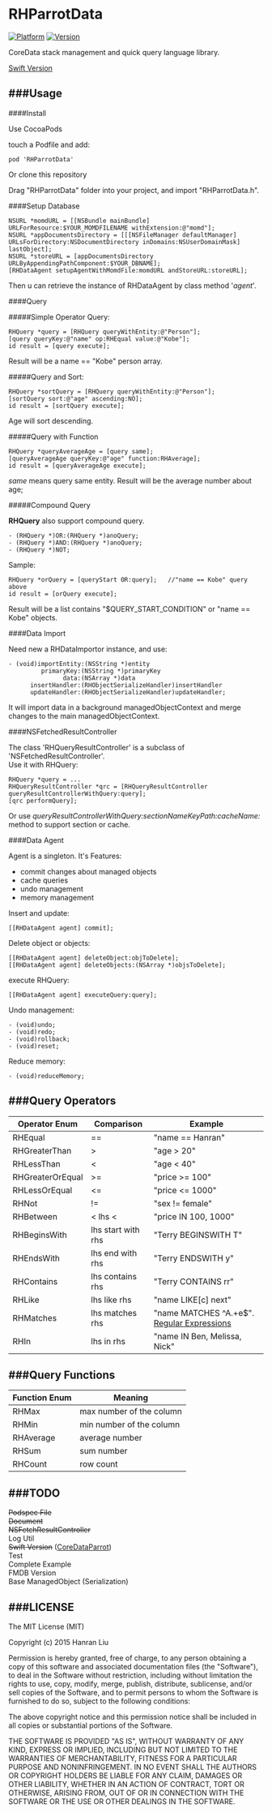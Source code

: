 # RHParrotData

[![Platform](https://cocoapod-badges.herokuapp.com/p/RHParrotData/badge.png)](http://cocoadocs.org/docsets/RHParrotData)
[![Version](https://cocoapod-badges.herokuapp.com/v/RHParrotData/badge.png)](http://cocoadocs.org/docsets/RHParrotData)

CoreData stack management and quick query language library. 

[Swift Version](https://github.com/Rannie/CoreDataParrot)

###Usage
---

####Install

Use CocoaPods

touch a Podfile and add:
	
	pod 'RHParrotData'

Or clone this repository

Drag "RHParrotData" folder into your project, and import "RHParrotData.h".

####Setup Database

```objc
NSURL *momdURL = [[NSBundle mainBundle] URLForResource:$YOUR_MOMDFILENAME withExtension:@"momd"];
NSURL *appDocumentsDirectory = [[[NSFileManager defaultManager] URLsForDirectory:NSDocumentDirectory inDomains:NSUserDomainMask] lastObject];
NSURL *storeURL = [appDocumentsDirectory URLByAppendingPathComponent:$YOUR_DBNAME];
[RHDataAgent setupAgentWithMomdFile:momdURL andStoreURL:storeURL];
```
	  
Then u can retrieve the instance of RHDataAgent by class method '*agent*'.
	  
	  
####Query 

#####Simple Operator Query:

```objc
RHQuery *query = [RHQuery queryWithEntity:@"Person"];
[query queryKey:@"name" op:RHEqual value:@"Kobe"];
id result = [query execute];
```

Result will be a name == "Kobe" person array.

#####Query and Sort:

```objc
RHQuery *sortQuery = [RHQuery queryWithEntity:@"Person"];
[sortQuery sort:@"age" ascending:NO];
id result = [sortQuery execute];
```
	
Age will sort descending.

#####Query with Function

```objc
RHQuery *queryAverageAge = [query same];
[queryAverageAge queryKey:@"age" function:RHAverage];
id result = [queryAverageAge execute];
```

*same* means query same entity.
Result will be the average number about age;

#####Compound Query

**RHQuery** also support compound query.

```objc
- (RHQuery *)OR:(RHQuery *)anoQuery;
- (RHQuery *)AND:(RHQuery *)anoQuery;
- (RHQuery *)NOT;
```

Sample:
	
```objc
RHQuery *orQuery = [queryStart OR:query];	//"name == Kobe" query above
id result = [orQuery execute];
```

Result will be a list contains "$QUERY_START_CONDITION" or "name == Kobe" objects.

####Data Import

Need new a RHDataImportor instance, and use:

```objc
- (void)importEntity:(NSString *)entity
         primaryKey:(NSString *)primaryKey
               data:(NSArray *)data
      insertHandler:(RHObjectSerializeHandler)insertHandler
      updateHandler:(RHObjectSerializeHandler)updateHandler;
```

It will import data in a background managedObjectContext and merge changes to the main managedObjectContext.

####NSFetchedResultController

The class 'RHQueryResultController' is a subclass of 'NSFetchedResultController'. <br>
Use it with RHQuery:

```objc
RHQuery *query = ...
RHQueryResultController *qrc = [RHQueryResultController queryResultControllerWithQuery:query];
[qrc performQuery];
```

Or use *queryResultControllerWithQuery:sectionNameKeyPath:cacheName:* method to support section or cache.

####Data Agent

Agent is a singleton. It's Features:

* commit changes about managed objects
* cache queries
* undo management
* memory management

Insert and update:

```objc
[[RHDataAgent agent] commit];
```
	
Delete object or objects:
	
```objc
[[RHDataAgent agent] deleteObject:objToDelete];
[[RHDataAgent agent] deleteObjects:(NSArray *)objsToDelete];
```
	
execute RHQuery:

```objc
[[RHDataAgent agent] executeQuery:query];
```

Undo management:

```objc
- (void)undo;
- (void)redo;
- (void)rollback;
- (void)reset;
```

Reduce memory:

```objc
- (void)reduceMemory;
```
	
###Query Operators
---

| **Operator Enum**   | **Comparison**   |  **Example**               |
|---------------------|------------------|--------------------------  |
| RHEqual 			  | == 				  | "name == Hanran"           |
| RHGreaterThan 		  | > 				  | "age > 20"                 |
| RHLessThan 		  	  | < 				  | "age < 40"                 |
| RHGreaterOrEqual      | >= 				  | "price >= 100"             |
| RHLessOrEqual         | <= 				  | "price <= 1000"            |
| RHNot                 | != 				  | "sex != female"            |
| RHBetween             | < lhs < 	      | "price IN 100, 1000"       |
| RHBeginsWith         | lhs start with rhs| "Terry BEGINSWITH T"       |
| RHEndsWith           | lhs end with rhs  | "Terry ENDSWITH y"         |
| RHContains           | lhs contains rhs  | "Terry CONTAINS rr"        |
| RHLike               | lhs like rhs      | "name LIKE[c] next"        |
| RHMatches            | lhs matches rhs   | "name MATCHES ^A.+e$". [Regular Expressions][1]      |
| RHIn                 | lhs in rhs        | "name IN Ben, Melissa, Nick"|


###Query Functions
---
  
| **Function Enum** | **Meaning**  |
|-------------------|--------------|
| RHMax				| max number of the column |
| RHMin			    | min number of the column |
| RHAverage			| average number			|
| RHSum				| sum number				|
| RHCount		    | row count 				|


###TODO
---
~~Podspec File~~ <br>
~~Document~~ <br>
~~NSFetchResultController~~ <br>
Log Util <br>
~~Swift Version~~ ([CoreDataParrot](https://github.com/Rannie/CoreDataParrot)) <br>
Test <br>
Complete Example <br>
FMDB Version <br>
Base ManagedObject (Serialization) <br>

###LICENSE
---

The MIT License (MIT)

Copyright (c) 2015 Hanran Liu

Permission is hereby granted, free of charge, to any person obtaining a copy
of this software and associated documentation files (the "Software"), to deal
in the Software without restriction, including without limitation the rights
to use, copy, modify, merge, publish, distribute, sublicense, and/or sell
copies of the Software, and to permit persons to whom the Software is
furnished to do so, subject to the following conditions:

The above copyright notice and this permission notice shall be included in all
copies or substantial portions of the Software.

THE SOFTWARE IS PROVIDED "AS IS", WITHOUT WARRANTY OF ANY KIND, EXPRESS OR
IMPLIED, INCLUDING BUT NOT LIMITED TO THE WARRANTIES OF MERCHANTABILITY,
FITNESS FOR A PARTICULAR PURPOSE AND NONINFRINGEMENT. IN NO EVENT SHALL THE
AUTHORS OR COPYRIGHT HOLDERS BE LIABLE FOR ANY CLAIM, DAMAGES OR OTHER
LIABILITY, WHETHER IN AN ACTION OF CONTRACT, TORT OR OTHERWISE, ARISING FROM,
OUT OF OR IN CONNECTION WITH THE SOFTWARE OR THE USE OR OTHER DEALINGS IN THE
SOFTWARE.



[1]:http://userguide.icu-project.org/strings/regexp